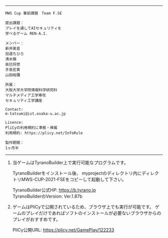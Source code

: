***************************************


    MWS Cup 事前課題　Team F.SE

    提出課題：
    プレイを通してAIセキュリティを
    学べるゲーム REN-A.I.

    メンバー：
    新井美音
    加道ちひろ
    清水嶺
    辰巳将崇
    手島宏貴
    山田裕彌

    所属：
    大阪大学大学院情報科学研究科
    マルチメディア工学専攻
    セキュリティ工学講座

    Contact:
    m-tatsumi@ist.osaka-u.ac.jp

    Lisence:
    PliCyの利用規約に準拠・帰属
    利用規約: https://plicy.net/InfoRule

    製作期間：
    1ヶ月半


***************************************

 1. 当ゲームはTyranoBuilder上で実行可能なプログラムです。

    TyranoBuilderをインストール後、
    myprojectのディレクトリ内にディレクトリMWS-CUP-2021-FSEをコピーして起動して下さい。

    TyranoBuilder公式HP: https://b.tyrano.jp  
    TyranoBuilderのVersion: Ver.1.87b

2.  ゲームはPliCyで公開されているため、ブラウザ上でも実行が可能です。
    ゲームのプレイだけであればソフトのインストールが必要ないブラウザからのプレイがおすすめです。

    PliCy公開URL: https://plicy.net/GamePlay/122233
